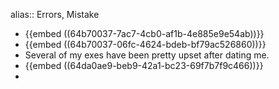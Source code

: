 alias:: Errors, Mistake

- {{embed ((64b70037-7ac7-4cb0-af1b-4e885e9e54ab))}}
- {{embed ((64b70037-06fc-4624-bdeb-bf79ac526860))}}
- Several of my exes have been pretty upset after dating me.
- {{embed ((64da0ae9-beb9-42a1-bc23-69f7b7f9c466))}}
-